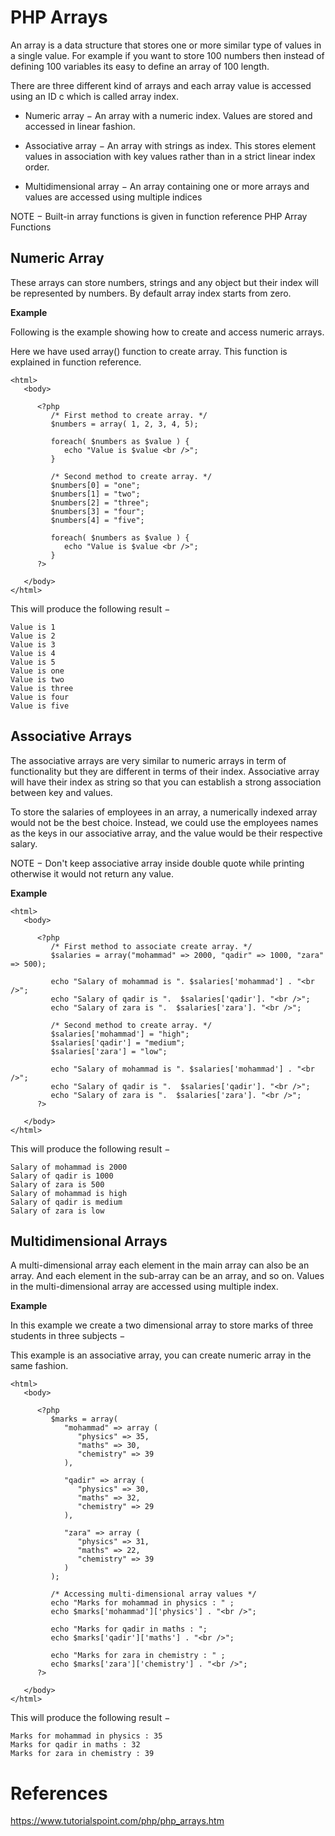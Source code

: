 # PHP Arrays

An array is a data structure that stores one or more similar type of values in a single value. For example if you want to store 100 numbers then instead of defining 100 variables its easy to define an array of 100 length.

There are three different kind of arrays and each array value is accessed using an ID c which is called array index.

- Numeric array − An array with a numeric index. Values are stored and accessed in linear fashion.

- Associative array − An array with strings as index. This stores element values in association with key values rather than in a strict linear index order.

- Multidimensional array − An array containing one or more arrays and values are accessed using multiple indices

NOTE − Built-in array functions is given in function reference PHP Array Functions

## Numeric Array
These arrays can store numbers, strings and any object but their index will be represented by numbers. By default array index starts from zero.

**Example**

Following is the example showing how to create and access numeric arrays.

Here we have used array() function to create array. This function is explained in function reference.

```
<html>
   <body>

      <?php
         /* First method to create array. */
         $numbers = array( 1, 2, 3, 4, 5);

         foreach( $numbers as $value ) {
            echo "Value is $value <br />";
         }

         /* Second method to create array. */
         $numbers[0] = "one";
         $numbers[1] = "two";
         $numbers[2] = "three";
         $numbers[3] = "four";
         $numbers[4] = "five";

         foreach( $numbers as $value ) {
            echo "Value is $value <br />";
         }
      ?>

   </body>
</html>
```
This will produce the following result −
```
Value is 1
Value is 2
Value is 3
Value is 4
Value is 5
Value is one
Value is two
Value is three
Value is four
Value is five
```

## Associative Arrays
The associative arrays are very similar to numeric arrays in term of functionality but they are different in terms of their index. Associative array will have their index as string so that you can establish a strong association between key and values.

To store the salaries of employees in an array, a numerically indexed array would not be the best choice. Instead, we could use the employees names as the keys in our associative array, and the value would be their respective salary.

NOTE − Don't keep associative array inside double quote while printing otherwise it would not return any value.

**Example**

```
<html>
   <body>

      <?php
         /* First method to associate create array. */
         $salaries = array("mohammad" => 2000, "qadir" => 1000, "zara" => 500);

         echo "Salary of mohammad is ". $salaries['mohammad'] . "<br />";
         echo "Salary of qadir is ".  $salaries['qadir']. "<br />";
         echo "Salary of zara is ".  $salaries['zara']. "<br />";

         /* Second method to create array. */
         $salaries['mohammad'] = "high";
         $salaries['qadir'] = "medium";
         $salaries['zara'] = "low";

         echo "Salary of mohammad is ". $salaries['mohammad'] . "<br />";
         echo "Salary of qadir is ".  $salaries['qadir']. "<br />";
         echo "Salary of zara is ".  $salaries['zara']. "<br />";
      ?>

   </body>
</html>
```
This will produce the following result −
```
Salary of mohammad is 2000
Salary of qadir is 1000
Salary of zara is 500
Salary of mohammad is high
Salary of qadir is medium
Salary of zara is low
```

## Multidimensional Arrays
A multi-dimensional array each element in the main array can also be an array. And each element in the sub-array can be an array, and so on. Values in the multi-dimensional array are accessed using multiple index.

**Example**

In this example we create a two dimensional array to store marks of three students in three subjects −

This example is an associative array, you can create numeric array in the same fashion.

```
<html>
   <body>

      <?php
         $marks = array(
            "mohammad" => array (
               "physics" => 35,
               "maths" => 30,
               "chemistry" => 39
            ),

            "qadir" => array (
               "physics" => 30,
               "maths" => 32,
               "chemistry" => 29
            ),

            "zara" => array (
               "physics" => 31,
               "maths" => 22,
               "chemistry" => 39
            )
         );

         /* Accessing multi-dimensional array values */
         echo "Marks for mohammad in physics : " ;
         echo $marks['mohammad']['physics'] . "<br />";

         echo "Marks for qadir in maths : ";
         echo $marks['qadir']['maths'] . "<br />";

         echo "Marks for zara in chemistry : " ;
         echo $marks['zara']['chemistry'] . "<br />";
      ?>

   </body>
</html>
```
This will produce the following result −
```
Marks for mohammad in physics : 35
Marks for qadir in maths : 32
Marks for zara in chemistry : 39
```
# References
https://www.tutorialspoint.com/php/php_arrays.htm
